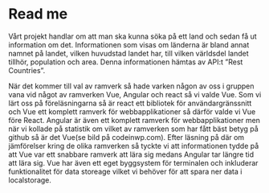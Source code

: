 # Read me
Vårt projekt handlar om att man ska kunna söka på ett land och sedan få ut information om det. Informationen som visas om länderna är bland annat namnet på landet, vilken huvudstad landet har, till vilken världsdel landet tillhör, population och area. Denna informationen hämtas av API:t ”Rest Countries”.

När det kommer till val av ramverk så hade varken någon av oss i gruppen vana vid något av ramverken Vue, Angular och react så vi valde Vue. Som vi lärt oss på föreläsningarna så är react ett bibliotek för användargränssnitt och Vue ett komplett ramverk för webbapplikationer så därför valde vi Vue före React. Angular är även ett komplett ramverk för webbapplikationer men när vi kollade på statistik om vilket av ramverken som har fått bäst betyg på github så är det Vue(se bild på codeinwp.com). Efter läsning på där om jämförelser kring de olika ramverken så tyckte vi att informationen tydde på att Vue var ett snabbare ramverk att lära sig medans Angular tar längre tid att lära sig. Vue har även ett eget byggsystem för terminalen och inkluderar funktionalitet för data storeage vilket vi behöver för att spara ner data i localstorage.
